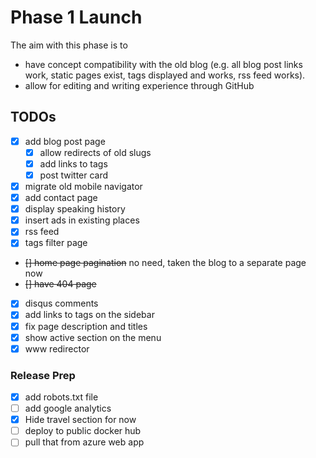 # Phase 1 Launch

The aim with this phase is to

 - have concept compatibility with the old blog (e.g. all blog post links work, static pages exist, tags displayed 
 and works, rss feed works).
 - allow for editing and writing experience through GitHub
 
## TODOs

 - [x] add blog post page
    - [x] allow redirects of old slugs
    - [x] add links to tags
    - [x] post twitter card
 - [x] migrate old mobile navigator 
 - [x] add contact page
 - [x] display speaking history
 - [x] insert ads in existing places
 - [x] rss feed
 - [x] tags filter page
 - ~~[] home page pagination~~ no need, taken the blog to a separate page now
 - ~~[] have 404 page~~
 - [x] disqus comments
 - [x] add links to tags on the sidebar
 - [x] fix page description and titles
 - [x] show active section on the menu
 - [x] www redirector
 
### Release Prep
 
 - [x] add robots.txt file
 - [ ] add google analytics
 - [x] Hide travel section for now
 - [ ] deploy to public docker hub
 - [ ] pull that from azure web app
